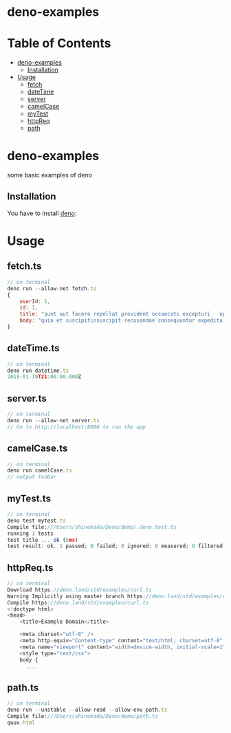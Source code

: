 # deno-examples

# Table of Contents

- [deno-examples](#deno-examples)
  - [Installation](#installation)
- [Usage](#usage)
  - [fetch](##fetch.ts)
  - [dateTime](##dateTime.ts)
  - [server](##server.ts)
  - [camelCase](##camelCase.ts)
  - [myTest](##myTest.ts)
  - [httpReq](##httpReq.ts)
  - [path](##path.ts)

# deno-examples

some basic examples of deno

## Installation

You have to install [deno](https://deno.land/#installation):

# Usage

## fetch.ts

```javascript
// on terminal
deno run --allow-net fetch.ts
{
    userId: 1,
    id: 1,
    title: "sunt aut facere repellat provident occaecati excepturi   optio reprehenderit",
    body: "quia et suscipit\nsuscipit recusandae consequuntur expedita et cum\nreprehenderit molestiae ut ut quas..."
}
```

## dateTime.ts

```javascript
// on terminal
deno run datetime.ts
2019-01-19T21:00:00.000Z
```

## server.ts

```javascript
// on terminal
deno run --allow-net server.ts
// Go to http://localhost:8000 to run the app
```

## camelCase.ts

```javascript
// on terminal
deno run camelCase.ts
// output foobar
```

## myTest.ts

```javascript
// on terminal
deno test mytest.ts
Compile file:///Users/shinokada/Deno/demo/.deno.test.ts
running 1 tests
test title ... ok (5ms)
test result: ok. 1 passed; 0 failed; 0 ignored; 0 measured; 0 filtered out (6ms)
```

## httpReq.ts

```javascript
// on terminal
Download https://deno.land/std/examples/curl.ts
Warning Implicitly using master branch https://deno.land/std/examples/curl.ts
Compile https://deno.land/std/examples/curl.ts
<!doctype html>
<head>
    <title>Example Domain</title>

    <meta charset="utf-8" />
    <meta http-equiv="Content-type" content="text/html; charset=utf-8" />
    <meta name="viewport" content="width=device-width, initial-scale=1" />
    <style type="text/css">
    body {
      ...
```

## path.ts

```javascript
// on terminal
deno run --unstable --allow-read --allow-env path.ts
Compile file:///Users/shinokada/Deno/demo/path.ts
quux.html
```
